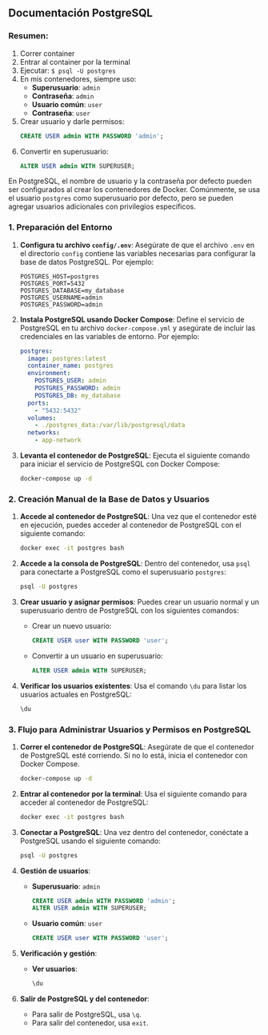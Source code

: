 ## Documentación PostgreSQL

### Resumen:

1. Correr container
2. Entrar al container por la terminal
3. Ejecutar: `$ psql -U postgres`
4. En mis contenedores, siempre uso:
    - **Superusuario**: `admin`
    - **Contraseña**: `admin`
    - **Usuario común**: `user`
    - **Contraseña**: `user`
5. Crear usuario y darle permisos:
    ```sql
    CREATE USER admin WITH PASSWORD 'admin';
    ```
6. Convertir en superusuario:
    ```sql
    ALTER USER admin WITH SUPERUSER;
    ```


En PostgreSQL, el nombre de usuario y la contraseña por defecto pueden ser configurados al crear los contenedores de Docker. Comúnmente, se usa el usuario `postgres` como superusuario por defecto, pero se pueden agregar usuarios adicionales con privilegios específicos.

### 1. Preparación del Entorno

1. **Configura tu archivo `config/.env`**: 
   Asegúrate de que el archivo `.env` en el directorio `config` contiene las variables necesarias para configurar la base de datos PostgreSQL. Por ejemplo:

   ```env
   POSTGRES_HOST=postgres
   POSTGRES_PORT=5432
   POSTGRES_DATABASE=my_database
   POSTGRES_USERNAME=admin
   POSTGRES_PASSWORD=admin
   ```

2. **Instala PostgreSQL usando Docker Compose**: 
   Define el servicio de PostgreSQL en tu archivo `docker-compose.yml` y asegúrate de incluir las credenciales en las variables de entorno. Por ejemplo:

   ```yaml
   postgres:
     image: postgres:latest
     container_name: postgres
     environment:
       POSTGRES_USER: admin
       POSTGRES_PASSWORD: admin
       POSTGRES_DB: my_database
     ports:
       - "5432:5432"
     volumes:
       - ./postgres_data:/var/lib/postgresql/data
     networks:
       - app-network
   ```

3. **Levanta el contenedor de PostgreSQL**: 
   Ejecuta el siguiente comando para iniciar el servicio de PostgreSQL con Docker Compose:

   ```bash
   docker-compose up -d
   ```

### 2. Creación Manual de la Base de Datos y Usuarios

1. **Accede al contenedor de PostgreSQL**:
   Una vez que el contenedor esté en ejecución, puedes acceder al contenedor de PostgreSQL con el siguiente comando:

   ```bash
   docker exec -it postgres bash
   ```

2. **Accede a la consola de PostgreSQL**:
   Dentro del contenedor, usa `psql` para conectarte a PostgreSQL como el superusuario `postgres`:

   ```bash
   psql -U postgres
   ```

3. **Crear usuario y asignar permisos**:
   Puedes crear un usuario normal y un superusuario dentro de PostgreSQL con los siguientes comandos:

   - Crear un nuevo usuario:
     ```sql
     CREATE USER user WITH PASSWORD 'user';
     ```

   - Convertir a un usuario en superusuario:
     ```sql
     ALTER USER admin WITH SUPERUSER;
     ```

4. **Verificar los usuarios existentes**:
   Usa el comando `\du` para listar los usuarios actuales en PostgreSQL:

   ```sql
   \du
   ```

### 3. Flujo para Administrar Usuarios y Permisos en PostgreSQL

1. **Correr el contenedor de PostgreSQL**:
   Asegúrate de que el contenedor de PostgreSQL esté corriendo. Si no lo está, inicia el contenedor con Docker Compose.

   ```bash
   docker-compose up -d
   ```

2. **Entrar al contenedor por la terminal**:
   Usa el siguiente comando para acceder al contenedor de PostgreSQL:

   ```bash
   docker exec -it postgres bash
   ```

3. **Conectar a PostgreSQL**:
   Una vez dentro del contenedor, conéctate a PostgreSQL usando el siguiente comando:

   ```bash
   psql -U postgres
   ```

4. **Gestión de usuarios**:
   - **Superusuario**: `admin`
     ```sql
     CREATE USER admin WITH PASSWORD 'admin';
     ALTER USER admin WITH SUPERUSER;
     ```

   - **Usuario común**: `user`
     ```sql
     CREATE USER user WITH PASSWORD 'user';
     ```

5. **Verificación y gestión**:
   - **Ver usuarios**:
     ```sql
     \du
     ```

6. **Salir de PostgreSQL y del contenedor**:
   - Para salir de PostgreSQL, usa `\q`.
   - Para salir del contenedor, usa `exit`. 